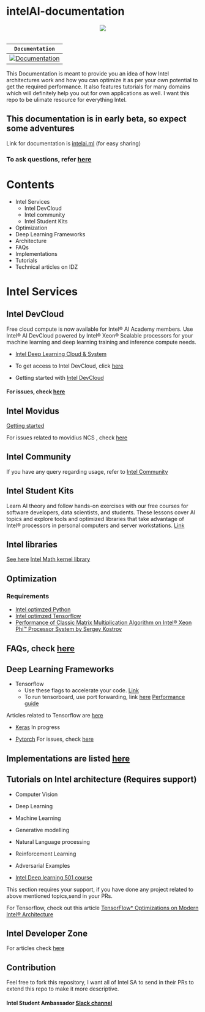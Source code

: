 # intelAI-documentation
<div align="center">
  <img src="https://crunchbase-production-res.cloudinary.com/image/upload/c_lpad,h_256,w_256,f_auto,q_auto:eco/v1505768454/wrhwa2ogipbd1o6tgggi.png"><br><br>
</div>

| **`Documentation`** |
|-----------------|
| [![Documentation](https://img.shields.io/badge/api-reference-blue.svg)](https://www.tensorflow.org/api_docs/) | ![Build Status]

This Documentation is meant to provide you an idea of how Intel architectures work and how you can optimize it as per your own potential to get the required performance. It also features tutorials for many domains which will definitely help you out for own applications as well. I want this repo to be ulimate resource for everything Intel. 

## This documentation is in early beta, so expect some adventures
Link for documentation is [intelai.ml](http://intelai.ml/) (for easy sharing)

### To ask questions, refer [here](https://communities.intel.com/community/tech/intel-ai-academy)

# Contents
- Intel Services
  - Intel DevCloud
  - Intel community
  - Intel Student Kits
- Optimization
- Deep Learning Frameworks
- Architecture
- FAQs
- Implementations
- Tutorials
- Technical articles on IDZ

# Intel Services
 ## Intel DevCloud
Free cloud compute is now available for Intel® AI Academy members. Use Intel® AI DevCloud powered by Intel® Xeon® Scalable  processors for your machine learning and deep learning training and inference compute needs.
- [Intel Deep Learning Cloud & System](https://software.intel.com/en-us/articles/art-em-artistic-style-transfer-to-virtual-reality-final-update)

- To get access to Intel DevCloud, click [here](https://software.intel.com/en-us/ai-academy/tools/devcloud)
- Getting started with [Intel DevCloud](https://software.intel.com/en-us/articles/getting-started-with-the-intel-nervana-ai-devcloud)

#### For issues, check [here](https://github.com/prajjwal1/intelAI-documentation/blob/master/devcloud/issues.md)

## Intel Movidus
[Getting started](https://developer.movidius.com/start)
  
   For issues  related to movidius NCS , check [here](https://github.com/prajjwal1/intelAI-documentation/blob/master/movidius%20ncs/issues.md)
     
 ## Intel Community
If you have any query regarding usage, refer to [Intel Community](https://communities.intel.com/community/tech/intel-ai-academy)

 ## Intel Student Kits
Learn AI theory and follow hands-on exercises with our free courses for software developers, data scientists, and students. These lessons cover AI topics and explore tools and optimized libraries that take advantage of Intel® processors in personal computers and server workstations. [Link](https://software.intel.com/en-us/ai-academy/students/kits)

## Intel libraries
[See here](https://software.intel.com/en-us/ai-academy/tools)
[Intel Math kernel library](https://software.intel.com/en-us/mkl)

## Optimization
 ### Requirements
- [Intel optimzed Python](https://software.intel.com/en-us/distribution-for-python)
- [Intel optimzed Tensorflow](https://software.intel.com/en-us/articles/intel-optimized-tensorflow-installation-guide)
- [Performance of Classic Matrix Multiplication Algorithm on Intel® Xeon Phi™ Processor System by Sergey Kostrov](https://software.intel.com/en-us/articles/performance-of-classic-matrix-multiplication-algorithm-on-intel-xeon-phi-processor-system)
 
 
## FAQs, check [here](https://github.com/prajjwal1/intelAI-documentation/blob/master/FAQs.md)

## Deep Learning Frameworks
  - Tensorflow
     - Use these flags to accelerate your code. [Link](https://github.com/prajjwal1/intelAI-documentation/blob/master/tensorflow/tensorflow_opt.md)
     - To run tensorboard, use port forwarding, link [here](https://github.com/prajjwal1/intelAI-documentation/blob/master/port_forward)
 [Performance guide](https://www.tensorflow.org/performance/performance_guide)
  
  Articles related to Tensorflow are [here](https://github.com/prajjwal1/intelAI-documentation/blob/master/tensorflow/blogs)
  
 - [Keras](keras.io)
   In progress
   
 -  [Pytorch](pytorch.org)
  For issues, check [here](https://github.com/prajjwal1/intelAI-documentation/blob/master/pytorch/issues.md)
   
## Implementations are listed [here](https://github.com/prajjwal1/intelAI-documentation/blob/master/implementations.md)

## Tutorials on Intel architecture (Requires support)
  - Computer Vision
  - Deep Learning
  - Machine Learning
  - Generative modelling
  - Natural Language processing
  - Reinforcement Learning
  - Adversarial Examples
  
 - [Intel Deep learning 501 course](https://software.intel.com/en-us/ai-academy/students/kits/deep-learning-501/week1)
  
  This section requires your support, if you have done any project related to above mentioned topics,send in your PRs. 

For Tensorflow, check out this article [TensorFlow* Optimizations on Modern Intel® Architecture](https://software.intel.com/en-us/articles/tensorflow-optimizations-on-modern-intel-architecture)

## Intel Developer Zone
For articles check [here](https://github.com/prajjwal1/intelAI-documentation/blob/master/Intel%20dev_zone.md)

## Contribution
Feel free to fork this repository, I want all of Intel SA to send in their PRs to extend this repo to make it more descriptive.

#### Intel Student Ambassador [Slack channel](https://intelstudentamb.slack.com/)
